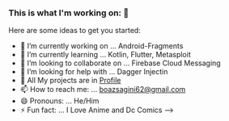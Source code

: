 ### This is what I'm working on: 👋

Here are some ideas to get you started:

- 🔭 I’m currently working on ... Android-Fragments
- 🌱 I’m currently learning ... Kotlin, Flutter, Metasploit
- 👯 I’m looking to collaborate on ... Firebase Cloud Messaging
- 🤔 I’m looking for help with ... Dagger Injectin
- 💬 All My projects are in [Profile](https://github.com/SaginiChan/)
- 📫 How to reach me: ... boazsagini62@gmail.com
- 😄 Pronouns: ... He/Him
- ⚡ Fun fact: ... I Love Anime and Dc Comics
-->
